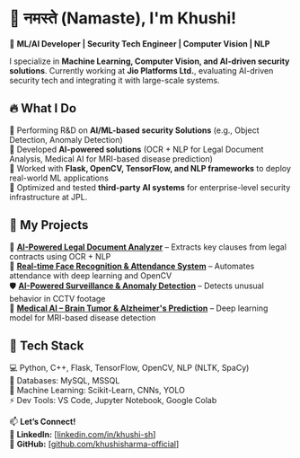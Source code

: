 # 👋 नमस्ते (Namaste), I'm Khushi! 

🚀 **ML/AI Developer | Security Tech Engineer | Computer Vision | NLP**  

I specialize in **Machine Learning, Computer Vision, and AI-driven security solutions**. Currently working at **Jio Platforms Ltd.**, evaluating AI-driven security tech and integrating it with large-scale systems.  

## 🔥 **What I Do**  
🔹 Performing R&D on **AI/ML-based security Solutions** (e.g., Object Detection, Anomaly Detection)  
🔹 Developed **AI-powered solutions** (OCR + NLP for Legal Document Analysis, Medical AI for MRI-based disease prediction)  
🔹 Worked with **Flask, OpenCV, TensorFlow, and NLP frameworks** to deploy real-world ML applications  
🔹 Optimized and tested **third-party AI systems** for enterprise-level security infrastructure at JPL.  

## 🔗 **My Projects**
🚀 **[AI-Powered Legal Document Analyzer](#)** – Extracts key clauses from legal contracts using OCR + NLP  
🎥 **[Real-time Face Recognition & Attendance System](#)** – Automates attendance with deep learning and OpenCV  
🛡️ **[AI-Powered Surveillance & Anomaly Detection](#)** – Detects unusual behavior in CCTV footage  
🧠 **[Medical AI – Brain Tumor & Alzheimer's Prediction](#)** – Deep learning model for MRI-based disease detection  

## 🔧 **Tech Stack**
💻 Python, C++, Flask, TensorFlow, OpenCV, NLP (NLTK, SpaCy)  
📂 Databases: MySQL, MSSQL  
🔬 Machine Learning: Scikit-Learn, CNNs, YOLO  
⚡ Dev Tools: VS Code, Jupyter Notebook, Google Colab  

📫 **Let’s Connect!**  
📍 **LinkedIn:** [[linkedin.com/in/khushi-sh](https://www.linkedin.com/in/khushi-sh/)]  
📍 **GitHub:** [[github.com/khushisharma-official](https://github.com/khushisharma-official/)]
